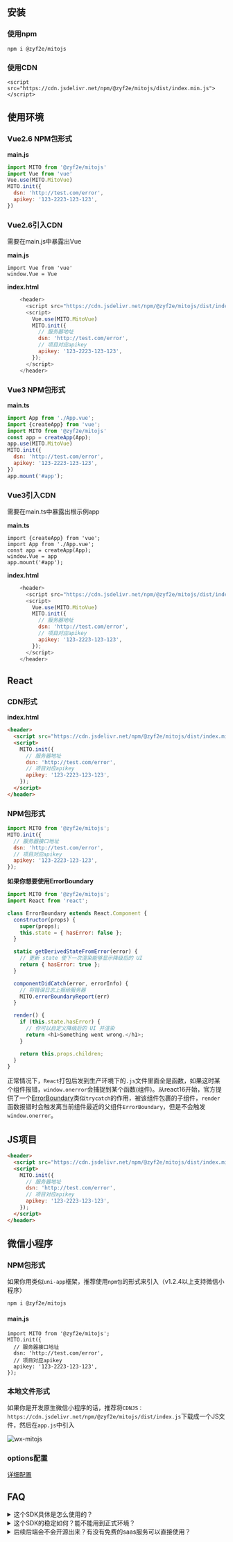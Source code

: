 ## 安装

### 使用npm

`npm i @zyf2e/mitojs`

### 使用CDN

`<script src="https://cdn.jsdelivr.net/npm/@zyf2e/mitojs/dist/index.min.js"></script>`

## 使用环境

### Vue2.6 NPM包形式

**main.js**

```javascript
import MITO from '@zyf2e/mitojs'
import Vue from 'vue'
Vue.use(MITO.MitoVue)
MITO.init({
  dsn: 'http://test.com/error',
  apikey: '123-2223-123-123',
})
```

### Vue2.6引入CDN

需要在main.js中暴露出Vue

**main.js**

```
import Vue from 'vue'
window.Vue = Vue
```

**index.html**

```js
    <header>
      <script src="https://cdn.jsdelivr.net/npm/@zyf2e/mitojs/dist/index.min.js"></script>
      <script>
        Vue.use(MITO.MitoVue)
        MITO.init({
          // 服务器地址
          dsn: 'http://test.com/error',
          // 项目对应apikey
          apikey: '123-2223-123-123',
        });
      </script>
    </header>
```
### Vue3 NPM包形式

**main.ts**

```javascript
import App from './App.vue';
import {createApp} from 'vue';
import MITO from '@zyf2e/mitojs'
const app = createApp(App);
app.use(MITO.MitoVue)
MITO.init({
  dsn: 'http://test.com/error',
  apikey: '123-2223-123-123',
})
app.mount('#app');

```

### Vue3引入CDN

需要在main.ts中暴露出根示例app

**main.ts**

```
import {createApp} from 'vue';
import App from './App.vue';
const app = createApp(App);
window.Vue = app
app.mount('#app');
```

**index.html**

```js
    <header>
      <script src="https://cdn.jsdelivr.net/npm/@zyf2e/mitojs/dist/index.min.js"></script>
      <script>
        Vue.use(MITO.MitoVue)
        MITO.init({
          // 服务器地址
          dsn: 'http://test.com/error',
          // 项目对应apikey
          apikey: '123-2223-123-123',
        });
      </script>
    </header>
```



## React

### CDN形式

**index.html**

```html
<header>
  <script src="https://cdn.jsdelivr.net/npm/@zyf2e/mitojs/dist/index.min.js"></script>
  <script>
    MITO.init({
      // 服务器地址
      dsn: 'http://test.com/error',
      // 项目对应apikey
      apikey: '123-2223-123-123',
    });
  </script>
</header>
```

### NPM包形式

```js
import MITO from '@zyf2e/mitojs';
MITO.init({
  // 服务器接口地址
  dsn: 'http://test.com/error',
  // 项目对应apikey
  apikey: '123-2223-123-123',
});


```

**如果你想要使用ErrorBoundary**

```js
import MITO from '@zyf2e/mitojs';
import React from 'react';

class ErrorBoundary extends React.Component {
  constructor(props) {
    super(props);
    this.state = { hasError: false };
  }

  static getDerivedStateFromError(error) {
    // 更新 state 使下一次渲染能够显示降级后的 UI
    return { hasError: true };
  }

  componentDidCatch(error, errorInfo) {
    // 将错误日志上报给服务器
    MITO.errorBoundaryReport(err)
  }

  render() {
    if (this.state.hasError) {
      // 你可以自定义降级后的 UI 并渲染
      return <h1>Something went wrong.</h1>;
    }

    return this.props.children;
  }
}
```

正常情况下，`React`打包后发到生产环境下的`.js`文件里面全是函数，如果这时某个组件报错，`window.onerror`会捕捉到某个函数(组件)。从react16开始，官方提供了一个[ErrorBoundary](https://zh-hans.reactjs.org/docs/error-boundaries.html#introducing-error-boundaries)类似`trycatch`的作用，被该组件包裹的子组件，`render`函数报错时会触发离当前组件最近的父组件`ErrorBoundary`，但是不会触发`window.onerror`。

## JS项目

```html
<header>
  <script src="https://cdn.jsdelivr.net/npm/@zyf2e/mitojs/dist/index.min.js"></script>
  <script>
    MITO.init({
      // 服务器地址
      dsn: 'http://test.com/error',
      // 项目对应apikey
      apikey: '123-2223-123-123',
    });
  </script>
</header>
```



##  微信小程序

### NPM包形式

如果你用类似`uni-app`框架，推荐使用`npm包`的形式来引入（v1.2.4以上支持微信小程序）

`npm i @zyf2e/mitojs`

#### main.js

```
import MITO from '@zyf2e/mitojs';
MITO.init({
  // 服务器接口地址
  dsn: 'http://test.com/error',
  // 项目对应apikey
  apikey: '123-2223-123-123',
});
```

### 本地文件形式

如果你是开发原生微信小程序的话，推荐将`CDNJS：https://cdn.jsdelivr.net/npm/@zyf2e/mitojs/dist/index.js`下载成一个JS文件，然后在`app.js`中引入

![wx-mitojs](https://tva1.sinaimg.cn/large/008eGmZEly1gmtcvfkovkj31du0iqjs6.jpg)



### options配置

[详细配置](https://github.com/clouDr-f2e/mitojs/blob/master/docs/option.md)




## FAQ
<details>
 <summary>这个SDK具体是怎么使用的？</summary>

该SDK是为了抓取前端页面的错误，然后上报到你所配置的接口。至于服务端和错误可视化界面是需要自己实现，适合给有意向自己研发前端监控系统的开发者使用最佳。

</details>

<details>
 <summary>这个SDK的稳定如何？能不能用到正式环境？</summary>

目前本人所在的公司的监控系统也在使用当前SDK，所以也在迭代中，到目前而言稳定性还是OK的，而且已经码完e2e，单测也coding中。

</details>


<details>
 <summary>后续后端会不会开源出来？有没有免费的saas服务可以直接使用？</summary>

目前后端也在持续迭代中，等迭代稳定后会考虑将`saas`务开放出来

</details>


